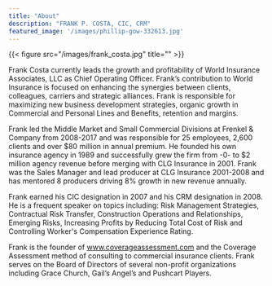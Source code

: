 ```yaml
---
title: "About"
description: "FRANK P. COSTA, CIC, CRM"
featured_image: '/images/phillip-gow-332613.jpg'
---
```

{{< figure src="/images/frank_costa.jpg" title="" >}}

Frank Costa currently leads the growth and profitability of World Insurance Associates, LLC as Chief Operating Officer. Frank’s contribution to World Insurance is focused on enhancing the synergies between clients, colleagues, carriers and strategic alliances.  Frank is responsible for maximizing new business development strategies, organic growth in Commercial and Personal Lines and Benefits, retention and margins.  

Frank led the Middle Market and Small Commercial Divisions at Frenkel & Company from 2008-2017 and was responsible for 25 employees, 2,600 clients and over $80 million in annual premium.  He founded his own insurance agency in 1989 and successfully grew the firm from -0- to $2 million agency revenue before merging with CLG Insurance in 2001.  Frank was the Sales Manager and lead producer at CLG Insurance 2001-2008 and has mentored 8 producers driving 8% growth in new revenue annually.

Frank earned his CIC designation in 2007 and his CRM designation in 2008. He is a frequent speaker on topics including: Risk Management Strategies, Contractual Risk Transfer, Construction Operations and Relationships, Emerging Risks, Increasing Profits by Reducing Total Cost of Risk and Controlling Worker's Compensation Experience Rating.  

Frank is the founder of www.coverageassessment.com and the Coverage Assessment method of consulting to commercial insurance clients. Frank serves on the Board of Directors of several non-profit organizations including Grace Church, Gail’s Angel’s and Pushcart Players.
